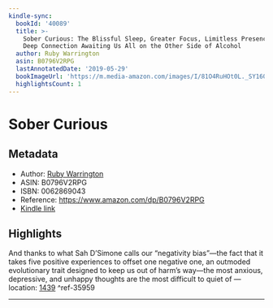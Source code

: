 ```yaml
---
kindle-sync:
  bookId: '40089'
  title: >-
    Sober Curious: The Blissful Sleep, Greater Focus, Limitless Presence, and
    Deep Connection Awaiting Us All on the Other Side of Alcohol
  author: Ruby Warrington
  asin: B0796V2RPG
  lastAnnotatedDate: '2019-05-29'
  bookImageUrl: 'https://m.media-amazon.com/images/I/81O4RuHOt0L._SY160.jpg'
  highlightsCount: 1
---
```

# Sober Curious
## Metadata
* Author: [Ruby Warrington](https://www.amazon.com/Ruby-Warrington/e/B072BBZ8D9/ref=dp_byline_cont_ebooks_1)
* ASIN: B0796V2RPG
* ISBN: 0062869043
* Reference: https://www.amazon.com/dp/B0796V2RPG
* [Kindle link](kindle://book?action=open&asin=B0796V2RPG)

## Highlights
And thanks to what Sah D’Simone calls our “negativity bias”—the fact that it takes five positive experiences to offset one negative one, an outmoded evolutionary trait designed to keep us out of harm’s way—the most anxious, depressive, and unhappy thoughts are the most difficult to quiet of — location: [1439](kindle://book?action=open&asin=B0796V2RPG&location=1439) ^ref-35959

---
